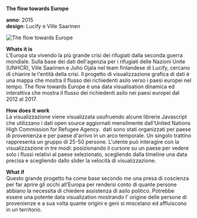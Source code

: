 **The flow towards Europe**

**anno**: 2015 <br>
**design**: Lucify e Ville Saarinen <br>

![The flow towards Europe](https://i.imgur.com/PRnkjsP.gif)

**Whats it is** <br>
L'Europa sta vivendo la più grande crisi dei rifugiati dalla seconda guerra mondiale. Sulla base dei dati dell'agenzia per i rifugiati delle Nazioni Unite (UNHCR), Ville Saarinen e Juho Ojala nel team finlandese di Lucify, cercano di chiarire le l'entità della crisi. Il progetto di visualizzazione grafica di dati è una mappa che mostra il flusso dei richiedenti asilo verso i paesi europei nel tempo. 
The flow towards Europe è una data visualisation dinamica ed interattiva che mostra il flusso dei richiedenti asilo nei paesi europei dal 2012 al 2017.


**How does it work** <br>
La visualizzazione viene visualizzata usufruendo alcune librerie Javascript  che utilizzano i dati open source aggiornati mensilmente dall'United Nations High Commission for Refugee Agency.  dati sono stati organizzati per paese di provenienza e per paese d'arrivo in un arco temporale. Un singolo trattino rappresenta un gruppo di 25-50 persone. L'utente può interagire con la visualizzazione in tre modi: posizionando il cursore su un paese per vedere solo i flussi relativi al paese selezionato, scegliendo dalla timeline una data precisa e scegliendo dallo slider la velocità di visualizzazione.

**What if** <br>
Questo grande progetto ha come base secondo me una presa di coscienza per far aprire gli occhi all’Europa per rendersi conto di quante persone abbiano la necessita di chiedere assistenza di asilo politico.
Potrebbe essere una potente data visualization mostrando l' origine delle persone di provenienze e a sua volta quante origini e geni si miscelano ed affluiscono in un territorio.
